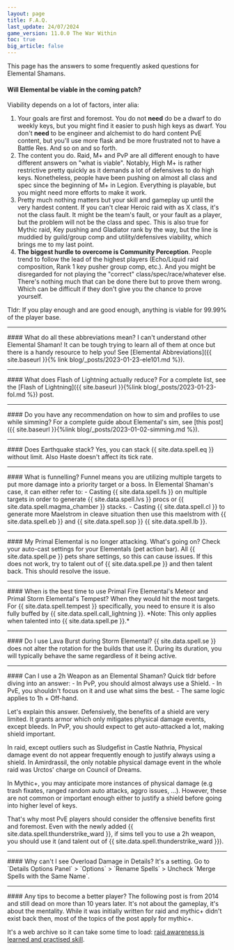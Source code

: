 ```yaml
---
layout: page
title: F.A.Q.
last_update: 24/07/2024
game_version: 11.0.0 The War Within
toc: true
big_article: false
---
```


This page has the answers to some frequently asked questions for Elemental Shamans.

#### Will Elemental be viable in the coming patch?
Viability depends on a lot of factors, inter alia:
1. Your goals are first and foremost. You do not **need** do be a dwarf to do weekly keys, but you might find it easier to push high keys as dwarf. You don't **need** to be engineer and alchemist to do hard content PvE content, but you'll use more flask and be more frustrated not to have a Battle Res. And so on and so forth.
1. The content you do. Raid, M+ and PvP are all different enough to have different answers on "what is viable". Notably, High M+ is rather restrictive pretty quickly as it demands a lot of defensives to do high keys. Nonetheless, people have been pushing on almost all class and spec since the beginning of M+ in Legion. Everything is playable, but you might need more efforts to make it work. 
1. Pretty much nothing matters but your skill and gameplay up until the very hardest content. If you can't clear Heroic raid with as X class, it's not the class fault. It might be the team's fault, or your fault as a player, but the problem will not be the class and spec. This is also true for Mythic raid, Key pushing and Gladiator rank by the way, but the line is muddied by guild/group comp and utility/defensives viability, which brings me to my last point.
1. **The biggest hurdle to overcome is Community Perception**. People trend to follow the lead of the highest players (Echo/Liquid raid composition, Rank 1 key pusher group comp, etc.). And you might be disregarded for not playing the "correct" class/spec/race/whatever else. There's nothing much that can be done there but to prove them wrong. Which can be difficult if they don't give you the chance to prove yourself.

Tldr: If you play enough and are good enough, anything is viable for 99.99% of the player base.

<hr>
#### What do all these abbreviations mean? I can't understand other Elemental Shaman!
It can be tough trying to learn all of them at once but there is a handy resource to help you! See [Elemental Abbreviations]({{ site.baseurl }}{% link blog/_posts/2023-01-23-ele101.md %}).

<hr>
#### What does Flash of Lightning actually reduce?
For a complete list, see the [Flash of Lightning]({{ site.baseurl }}{%link blog/_posts/2023-01-23-fol.md %}) post.

<hr>
#### Do you have any recommendation on how to sim and profiles to use while simming?
For a complete guide about Elemental's sim, see [this post]({{ site.baseurl }}{%link blog/_posts/2023-01-02-simming.md %}).

<hr>
#### Does Earthquake stack?
Yes, you can stack {{ site.data.spell.eq }} without limit. Also Haste doesn't affect its tick rate.

<hr>
#### What is funnelling?
Funnel means you are utilizing multiple targets to put more damage into a priority target or a boss. In Elemental Shaman's case, it can either refer to:
- Casting {{ site.data.spell.fs }} on multiple targets in order to generate {{ site.data.spell.lvs }} procs or {{ site.data.spell.magma_chamber }} stacks.
- Casting {{ site.data.spell.cl }} to generate more Maelstrom in cleave situation then use this maelstrom with {{ site.data.spell.eb }} and {{ site.data.spell.sop }} {{ site.data.spell.lb }}.

<hr>
#### My Primal Elemental is no longer attacking. What's going on?
Check your auto-cast settings for your Elementals (pet action bar). All {{ site.data.spell.pe }} pets share settings, so this can cause issues. 
If this does not work, try to talent out of {{ site.data.spell.pe }} and then talent back. This should resolve the issue.

<hr>
#### When is the best time to use Primal Fire Elemental's Meteor and Primal Storm Elemental's Tempest?
When they would hit the most targets. For {{ site.data.spell.tempest }} specifically, you need to ensure it is also fully buffed by {{ site.data.spell.call_lightning }}.  
*Note: This only applies when talented into {{ site.data.spell.pe }}.*

<hr>
#### Do I use Lava Burst during Storm Elemental?
{{ site.data.spell.se }} does not alter the rotation for the builds that use it. During its duration, you will typically behave the same regardless of it being active.

<hr>
#### Can I use a 2h Weapon as an Elemental Shaman?
Quick tldr before diving into an answer:
- In PvP, you should almost always use a Shield.
- In PvE, you shouldn't focus on it and use what sims the best.
- The same logic applies to 1h + Off-hand.

Let's explain this answer. Defensively, the benefits of a shield are very limited. It grants armor which only mitigates physical damage events, except bleeds. In PvP, you should expect to get auto-attacked a lot, making shield important.

In raid, except outliers such as Sludgefist in Castle Nathria, Physical damage event do not appear frequently enough to justify always using a shield. In Amirdrassil, the only notable physical damage event in the whole raid was Urctos' charge on Council of Dreams.

In Mythic+, you may anticipate more instances of physical damage (e.g trash fixates, ranged random auto attacks, aggro issues, ...). However, these are not common or important enough either to justify a shield before going into higher level of keys.

That's why most PvE players should consider the offensive benefits first and foremost. Even with the newly added {{ site.data.spell.thunderstrike_ward }}, if sims tell you to use a 2h weapon, you should use it (and talent out of {{ site.data.spell.thunderstrike_ward }}).

<hr>
#### Why can't I see Overload Damage in Details?
It's a setting. Go to `Details Options Panel` > `Options` > `Rename Spells` > Uncheck `Merge Spells with the Same Name`.

<hr> 
#### Any tips to become a better player? 
The following post is from 2014 and still dead on more than 10 years later. It's not about the gameplay, it's about the mentality. While it was initially written for raid and mythic+ didn't exist back then, most of the topics of the post apply for mythic+.

It's a web archive so it can take some time to load: [raid awareness is learned and practised skill](<https://web.archive.org/web/20190805085507/http://iam.yellingontheinternet.com/2014/01/29/raid-awareness-is-a-learned-and-practiced-skill/>). 